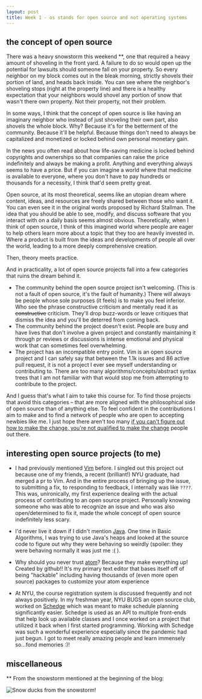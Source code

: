 ```yaml
---
layout: post
title: Week 1 - os stands for open source and not operating systems
---
```


## the concept of open source

There was a heavy snowstorm this weekend \*\*, one that required a heavy amount of shoveling in the front yard. A failure to do so would open up the potential for lawsuits should someone fall on your property. So every neighbor on my block comes out in the bleak morning, strictly shovels their portion of land, and heads back inside. You can see where the neighbor's shoveling stops (right at the property line) and there is a healthy expectation that your neighbors would shovel any portion of snow that wasn't there own property. Not their property, not their problem.

<!--more-->

In some ways, I think that the concept of open source is like having an imaginary neighbor who instead of just shoveling their own part, also shovels the whole block. Why? Because it's for the betterment of the community. Because it'll be helpful. Because things don't need to always be capitalized and monetized or locked behind own personal monetary gain.

In the news you often read about how life-saving medicine is locked behind copyrights and ownerships so that companies can raise the price indefinitely and always be making a profit. Anything and everything always seems to have a price. But if you can imagine a world where that medicine is available to everyone, where you don't have to pay hundreds or thousands for a necessity, I think that'd seem pretty great.

Open source, at its most theoretical, seems like an utopian dream where content, ideas, and resources are freely shared between those who want it. You can even see it in the original words proposed by Richard Stallman. The idea that you should be able to see, modify, and discuss software that you interact with on a daily basis seems almost obvious. Theoretically, when I think of open source, I think of this imagined world where people are eager to help others learn more about a topic that they too are heavily invested in. Where a product is built from the ideas and developments of people all over the world, leading to a more deeply comprehensive creation.

Then, theory meets practice.

And in practicality, a lot of open source projects fall into a few categories that ruins the dream behind it.

- The community behind the open source project isn't welcoming. (This is not a fault of open source, it's the fault of humanity.) There will always be people whose sole purposes (it feels) is to make you feel inferior. Who see the phrase constructive criticism and mentally read it as ~~constructive~~ criticism. They'll drop buzz-words or leave critiques that dismiss the idea and you'll be deterred from coming back.
- The community behind the project doesn't exist. People are busy and have lives that don't involve a given project and constantly maintaining it through pr reviews or discussions is intense emotional and physical work that can sometimes feel overwhelming.
- The project has an incompatible entry point. Vim is an open source project and I can safely say that between the 1.1k issues and 86 active pull request, it is not a project I ever see myself understanding or contributing to. There are too many algorithms/concepts/abstract syntax trees that I am not familiar with that would stop me from attempting to contribute to the project.

And I guess that's what I aim to take this course for. To find those projects that avoid this categories – that are more aligned with the philosophical side of open source than of anything else. To feel confident in the contributions I aim to make and to find a network of people who are open to accepting newbies like me. I just hope there aren't too many [if you can't figure out how to make the change, you're not qualified to make the change](https://github.com/freeCodeCamp/freeCodeCamp/issues/5345) people out there.

## interesting open source projects (to me)

- I had previously mentioned [Vim](https://github.com/vim/vim) before. I singled out this project out because one of my friends, a recent (brilliant!) NYU graduate, had merged a pr to Vim. And in the entire process of bringing up the issue, to submitting a fix, to responding to feedback, I internally was like `????`. This was, unironically, my first experience dealing with the actual process of contributing to an open source project. Personally knowing someone who was able to recognize an issue and who was also open/determined to fix it, made the whole concept of open source indefinitely less scary.

- I'd never live it down if I didn't mention [Java](https://github.com/openjdk/jdk). One time in Basic Algorithms, I was trying to use Java's heaps and looked at the source code to figure out why they were behaving so weirdly (spoiler: they were behaving normally it was just me :( ).

- Why should you never trust [atom](https://github.com/atom)? Because they make everything up! Created by github!! It's my primary text editor that bases itself off of being "hackable" including having thousands of (even more open source) packages to customize your atom experience

- At NYU, the course registration system is discussed frequently and not always positively. In my freshman year, NYU BUGS an open source club, worked on [Schedge](https://github.com/A1Liu/schedge) which was meant to make schedule planning significantly easier. Schedge is used as an API to multiple front-ends that help look up available classes and I once worked on a project that utilized it back when I first started programming. Working with Schedge was such a wonderful experience especially since the pandemic had just begun. I got to meet really amazing people and learn immensely so...fond memories :)!

## miscellaneous

\*\* From the snowstorm mentioned at the beginning of the blog:

![Snow ducks from the snowstorm!](/tangym27-weekly/images/snowducks.jpg)
